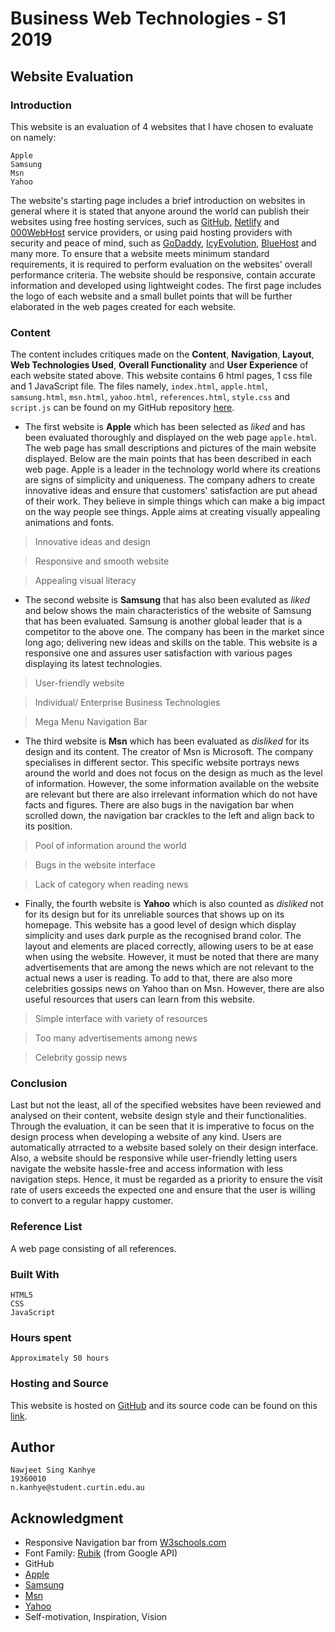 # Business Web Technologies - S1 2019

## Website Evaluation

### Introduction

This website is an evaluation of 4 websites that I have chosen to evaluate on namely:

```
Apple
Samsung
Msn
Yahoo
```

The website's starting page includes a brief introduction on websites in general where it is stated that anyone around the world can publish their websites using free hosting services, such as [GitHub](https://github.com), [Netlify](https://www.netlify.com) and [000WebHost](https://www.000webhost.com) service providers, or using paid hosting providers with security and peace of mind, such as [GoDaddy](https://au.godaddy.com), [IcyEvolution](https://www.icyevolution.com), [BlueHost](https://www.bluehost.com) and many more. To ensure that a website meets minimum standard requirements, it is required to perform evaluation on the websites' overall performance criteria. The website should be responsive, contain accurate information and developed using lightweight codes. The first page includes the logo of each website and a small bullet points that will be further elaborated in the web pages created for each website.

### Content

The content includes critiques made on the **Content**, **Navigation**, **Layout**, **Web Technologies Used**, **Overall Functionality** and **User Experience** of each website stated above. This website contains 6 html pages, 1 css file and 1 JavaScript file. The files namely, `index.html`, `apple.html`, `samsung.html`, `msn.html`, `yahoo.html`, `references.html`, `style.css` and `script.js` can be found on my GitHub repository [here](https://github.com/nawjeet/bwt1).

* The first website is **Apple** which has been selected as _liked_ and has been evaluated thoroughly and displayed on the web page `apple.html`. The web page has small descriptions and pictures of the main website displayed. Below are the main points that has been described in each web page. Apple is a leader in the technology world where its creations are signs of simplicity and uniqueness. The company adhers to create innovative ideas and ensure that customers' satisfaction are put ahead of their work. They believe in simple things which can make a big impact on the way people see things. Apple aims at creating visually appealing animations and fonts.

> Innovative ideas and design

> Responsive and smooth website

> Appealing visual literacy


* The second website is **Samsung** that has also been evaluted as _liked_ and below shows the main characteristics of the website of Samsung that has been evaluated. Samsung is another global leader that is a competitor to the above one. The company has been in the market since long ago; delivering new ideas and skills on the table. This website is a responsive one and assures user satisfaction with various pages displaying its latest technologies.

> User-friendly website

> Individual/ Enterprise Business Technologies

> Mega Menu Navigation Bar

* The third website is **Msn** which has been evaluated as _disliked_ for its design and its content. The creator of Msn is Microsoft. The company specialises in different sector. This specific website portrays news around the world and does not focus on the design as much as the level of information. However, the some information available on the website are relevant but there are also irrelevant information which do not have facts and figures. There are also bugs in the navigation bar when scrolled down, the navigation bar crackles to the left and align back to its position.

> Pool of information around the world

> Bugs in the website interface

> Lack of category when reading news

* Finally, the fourth website is **Yahoo** which is also counted as _disliked_ not for its design but for its unreliable sources that shows up on its homepage. This website has a good level of design which display simplicity and uses dark purple as the recognised brand color. The layout and elements are placed correctly, allowing users to be at ease when using the website. However, it must be noted that there are many advertisements that are among the news which are not relevant to the actual news a user is reading. To add to that, there are also more celebrities gossips news on Yahoo than on Msn. However, there are also useful resources that users can learn from this website.

> Simple interface with variety of resources

> Too many advertisements among news

> Celebrity gossip news

### Conclusion

Last but not the least, all of the specified websites have been reviewed and analysed on their content, website design style and their functionalities. Through the evaluation, it can be seen that it is imperative to focus on the design process when developing a website of any kind. Users are automatically atrracted to a website based solely on their design interface. Also, a website should be responsive while user-friendly letting users navigate the website hassle-free and access information with less navigation steps. Hence, it must be regarded as a priority to ensure the visit rate of users exceeds the expected one and ensure that the user is willing to convert to a regular happy customer.

### Reference List

A web page consisting of all references.

### Built With

```
HTML5
CSS
JavaScript
```

### Hours spent

```
Approximately 50 hours
```


### Hosting and Source

This website is hosted on [GitHub](https://github.com) and its source code can be found on this [link](https://github.com/nawjeet/bwt1).

## Author

```
Nawjeet Sing Kanhye
19360010
n.kanhye@student.curtin.edu.au
```
## Acknowledgment

* Responsive Navigation bar from [W3schools.com](https://www.w3schools.com/html/html_responsive.asp)
* Font Family: [Rubik](https://google-webfonts-helper.herokuapp.com/fonts/rubik?subsets=latin) (from Google API)
* GitHub
* [Apple](https://www.apple.com)
* [Samsung](https://www.samsung.com/us/)
* [Msn](https://www.msn.com)
* [Yahoo](https://www.yahoo.com)
* Self-motivation, Inspiration, Vision